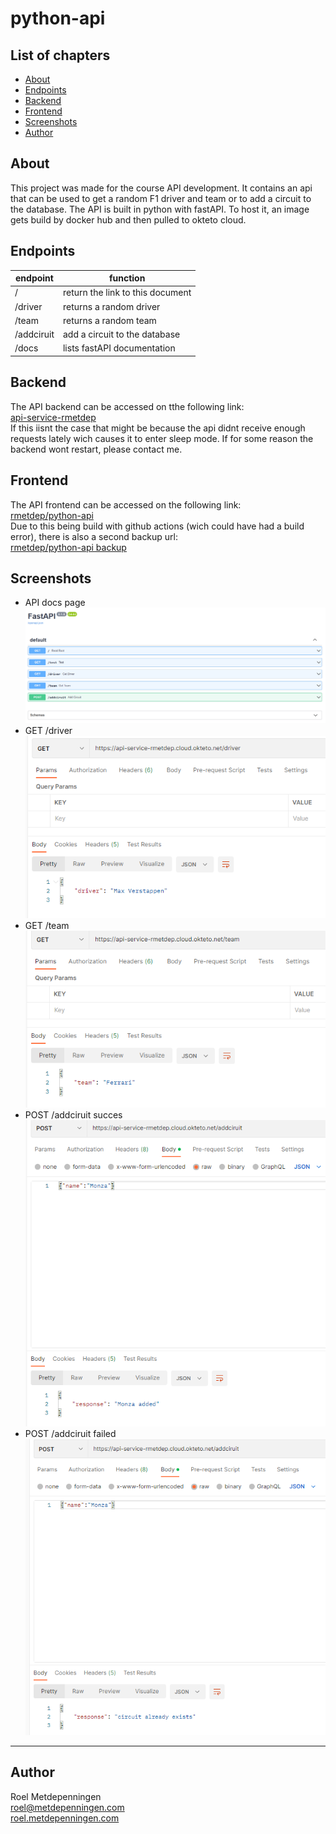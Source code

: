 # python-api
## List of chapters
- [About](#about)
- [Endpoints](#endpoints)
- [Backend](#backend)
- [Frontend](#frontend)
- [Screenshots](#screenshots)
- [Author](#author)
## About
This project was made for the course API development. It contains an api that can be used to get a random F1 driver and team or to add a circuit to the database. The API is built in python with fastAPI. To host it, an image gets build by docker hub and then pulled to okteto cloud.
## Endpoints
| endpoint | function |
| --- | --- |
| / | return the link to this document |
| /driver | returns a random driver |
| /team | returns a random team |
| /addciruit | add a circuit to the database |
| /docs | lists fastAPI documentation |
## Backend
The API backend can be accessed on tthe following link:  
[api-service-rmetdep](https://api-service-rmetdep.cloud.okteto.net/)  
If this iisnt the case that might be because the api didnt receive enough requests lately wich causes it to enter sleep mode. If for some reason the backend wont restart, please contact me.
## Frontend
The API frontend can be accessed on the following link:  
[rmetdep/python-api](https://rmetdep.github.io/python-api)  
Due to this being build with github actions (wich could have had a build error), there is also a second backup url:  
[rmetdep/python-api backup](https://bacbat32.sinners.be/apidev/)
## Screenshots
- API docs page  
![image](https://github.com/rmetdep/python-api/blob/main/images/docs.png)
- GET /driver  
![image](https://github.com/rmetdep/python-api/blob/main/images/driver.png)
- GET /team  
![image](https://github.com/rmetdep/python-api/blob/main/images/team.png)
- POST /addciruit succes  
![image](https://github.com/rmetdep/python-api/blob/main/images/addciruit-added.png)
- POST /addciruit failed  
![image](https://github.com/rmetdep/python-api/blob/main/images/addciruit-alreadyadded.png)
---
## Author
Roel Metdepenningen  
[roel@metdepenningen.com](mailto:roel@metdeenningen.com)  
[roel.metdepenningen.com](roel.metdepenningen.com)